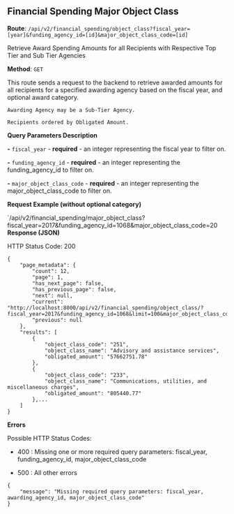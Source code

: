 
## Financial Spending Major Object Class
**Route**: `/api/v2/financial_spending/object_class?fiscal_year=[year]&funding_agency_id=[id]&major_object_class_code=[id]`

Retrieve Award Spending Amounts for all Recipients with Respective Top Tier and Sub Tier Agencies

**Method**: `GET`

This route sends a request to the backend to retrieve awarded amounts for all recipients for a specified awarding agency based on the fiscal year, and optional award category.

`Awarding Agency may be a Sub-Tier Agency.`

`Recipients ordered by Obligated Amount.`

**Query Parameters Description**

**-** `fiscal_year` - **required** - an integer representing the fiscal year to filter on.

**-** `funding_agency_id` - **required** - an integer representing the funding_agency_id to filter on.

**-** `major_object_class_code` - **required** - an integer representing the major_object_class_code to filter on.

**Request Example (without optional category)**

`/api/v2/financial_spending/major_object_class?fiscal_year=2017&funding_agency_id=1068&major_object_class_code=20
**Response (JSON)**

HTTP Status Code: 200

```
{
    "page_metadata": {
        "count": 12,
        "page": 1,
        "has_next_page": false,
        "has_previous_page": false,
        "next": null,
        "current": "http://localhost:8000/api/v2/financial_spending/object_class/?fiscal_year=2017&funding_agency_id=1068&limit=100&major_object_class_code=20&page=1",
        "previous": null
    },
    "results": [
        {
            "object_class_code": "251",
            "object_class_name": "Advisory and assistance services",
            "obligated_amount": "57662751.78"
        },
        {
            "object_class_code": "233",
            "object_class_name": "Communications, utilities, and miscellaneous charges",
            "obligated_amount": "805440.77"
        },...
    ]
}
```


**Errors**

Possible HTTP Status Codes:

- 400 : Missing one or more required query parameters: fiscal_year, funding_agency_id, major_object_class_code

- 500 : All other errors
```
{
    "message": "Missing required query parameters: fiscal_year, awarding_agency_id, major_object_class_code"
}
```
